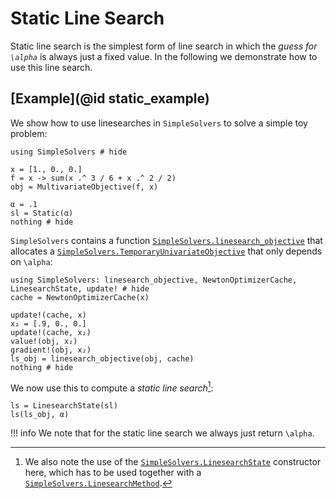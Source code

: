 # Static Line Search

Static line search is the simplest form of line search in which the *guess for ``\alpha``* is always just a fixed value. In the following we demonstrate how to use this line search.

## [Example](@id static_example)

We show how to use linesearches in `SimpleSolvers` to solve a simple toy problem:

```@example static
using SimpleSolvers # hide

x = [1., 0., 0.]
f = x -> sum(x .^ 3 / 6 + x .^ 2 / 2)
obj = MultivariateObjective(f, x)

α = .1
sl = Static(α)
nothing # hide
```

`SimpleSolvers` contains a function [`SimpleSolvers.linesearch_objective`](@ref) that allocates a [`SimpleSolvers.TemporaryUnivariateObjective`](@ref) that only depends on ``\alpha``:

```@example static
using SimpleSolvers: linesearch_objective, NewtonOptimizerCache, LinesearchState, update! # hide
cache = NewtonOptimizerCache(x)

update!(cache, x)
x₂ = [.9, 0., 0.]
update!(cache, x₂)
value!(obj, x₂)
gradient!(obj, x₂)
ls_obj = linesearch_objective(obj, cache)
nothing # hide
```

We now use this to compute a *static line search*[^1]:

[^1]: We also note the use of the [`SimpleSolvers.LinesearchState`](@ref) constructor here, which has to be used together with a [`SimpleSolvers.LinesearchMethod`](@ref).

```@example static
ls = LinesearchState(sl)
ls(ls_obj, α)
```

!!! info
    We note that for the static line search we always just return ``\alpha``.